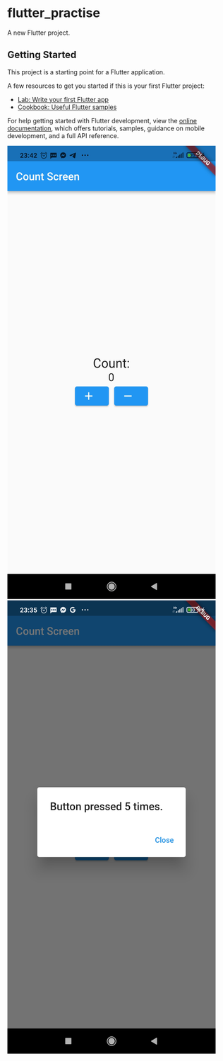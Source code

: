 # flutter_practise

A new Flutter project.

## Getting Started

This project is a starting point for a Flutter application.

A few resources to get you started if this is your first Flutter project:

- [Lab: Write your first Flutter app](https://docs.flutter.dev/get-started/codelab)
- [Cookbook: Useful Flutter samples](https://docs.flutter.dev/cookbook)

For help getting started with Flutter development, view the
[online documentation](https://docs.flutter.dev/), which offers tutorials,
samples, guidance on mobile development, and a full API reference.

![Screenshot1](https://github.com/Md-Ashikul/flutter_practise/blob/live_test_module_7/lib/image/Screenshot_2023-09-24-23-42-39-339_com.example.flutter_practise.jpg)
![Screenshot2](https://github.com/Md-Ashikul/flutter_practise/blob/live_test_module_7/lib/image/Screenshot_2023-09-24-23-35-59-819_com.example.flutter_practise.jpg)
